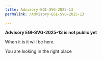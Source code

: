 ```yaml
---
title: Advisory-EGI-SVG-2025-13
permalink: /Advisory-EGI-SVG-2025-13
  
---
```


**Advisory EGI-SVG-2025-13 is not public yet**

When it is it will be here.

You are looking in the right place
